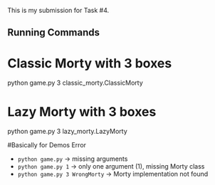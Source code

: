 This is my submission for Task #4.

## Running Commands

# Classic Morty with 3 boxes
python game.py 3 classic_morty.ClassicMorty

# Lazy Morty with 3 boxes
python game.py 3 lazy_morty.LazyMorty

#Basically for Demos Error 

- `python game.py` → missing arguments
- `python game.py 1` → only one argument (1), missing Morty class
- `python game.py 3 WrongMorty` → Morty implementation not found

